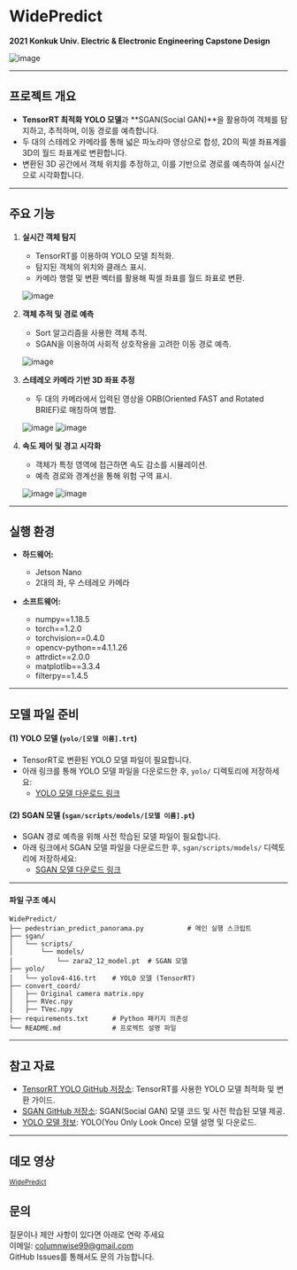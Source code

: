 # WidePredict

**2021 Konkuk Univ. Electric &amp; Electronic Engineering Capstone Design**

![image](https://github.com/user-attachments/assets/567017ba-43ff-4302-ae8b-ed5ed11242e0)

---

## **프로젝트 개요**

- **TensorRT 최적화 YOLO 모델**과 **SGAN(Social GAN)**을 활용하여 객체를 탐지하고, 추적하며, 이동 경로를 예측합니다.  
- 두 대의 스테레오 카메라를 통해 넓은 파노라마 영상으로 합성, 2D의 픽셀 좌표계를 3D의 월드 좌표계로 변환합니다.  
- 변환된 3D 공간에서 객체 위치를 추정하고, 이를 기반으로 경로를 예측하여 실시간으로 시각화합니다.

---

## **주요 기능**

1. **실시간 객체 탐지**

   - TensorRT를 이용하여 YOLO 모델 최적화.
   - 탐지된 객체의 위치와 클래스 표시.
   - 카메라 행렬 및 변환 벡터를 활용해 픽셀 좌표를 월드 좌표로 변환.

   ![image](https://github.com/user-attachments/assets/e36cbc6c-bf3e-4f3c-aa20-298835aefc23)

2. **객체 추적 및 경로 예측**

   - Sort 알고리즘을 사용한 객체 추적.
   - SGAN을 이용하여 사회적 상호작용을 고려한 이동 경로 예측.

   ![image](https://github.com/user-attachments/assets/2148c3dd-7968-4260-a3cc-7a232c8fcc3b)

3. **스테레오 카메라 기반 3D 좌표 추정**

   - 두 대의 카메라에서 입력된 영상을 ORB(Oriented FAST and Rotated BRIEF)로 매칭하여 병합.

   ![image](https://github.com/user-attachments/assets/0e48a54b-80ba-4574-b621-4af912196cdb)
   ![image](https://github.com/user-attachments/assets/c12af739-6986-4fb1-aec8-ba8469e37dc9)

4. **속도 제어 및 경고 시각화**

   - 객체가 특정 영역에 접근하면 속도 감소를 시뮬레이션.
   - 예측 경로와 경계선을 통해 위험 구역 표시.

   ![image](https://github.com/user-attachments/assets/5b9edafc-d2b3-4bf3-8d29-cbc3666a2100)
   ![image](https://github.com/user-attachments/assets/bbbd7b9e-ce41-48a2-9372-34b090322f40)

---

## **실행 환경**

- **하드웨어:**

  - Jetson Nano
  - 2대의 좌, 우 스테레오 카메라

- **소프트웨어:**
  - numpy==1.18.5
  - torch==1.2.0
  - torchvision==0.4.0
  - opencv-python==4.1.1.26
  - attrdict==2.0.0
  - matplotlib==3.3.4
  - filterpy==1.4.5

---

## **모델 파일 준비**

#### (1) YOLO 모델 (`yolo/[모델 이름].trt`)

- TensorRT로 변환된 YOLO 모델 파일이 필요합니다.
- 아래 링크를 통해 YOLO 모델 파일을 다운로드한 후, `yolo/` 디렉토리에 저장하세요:
  - [YOLO 모델 다운로드 링크](https://example.com/yolo-model)

#### (2) SGAN 모델 (`sgan/scripts/models/[모델 이름].pt`)

- SGAN 경로 예측을 위해 사전 학습된 모델 파일이 필요합니다.
- 아래 링크에서 SGAN 모델 파일을 다운로드한 후, `sgan/scripts/models/` 디렉토리에 저장하세요:
  - [SGAN 모델 다운로드 링크](https://example.com/sgan-model)

---

#### **파일 구조 예시**

```plaintext
WidePredict/
├── pedestrian_predict_panorama.py           # 메인 실행 스크립트
├── sgan/
│   └── scripts/
│       └── models/
│           └── zara2_12_model.pt  # SGAN 모델
├── yolo/
│   └── yolov4-416.trt    # YOLO 모델 (TensorRT)
├── convert_coord/
│   ├── Original camera matrix.npy
│   ├── RVec.npy
│   ├── TVec.npy
├── requirements.txt      # Python 패키지 의존성
└── README.md             # 프로젝트 설명 파일
```

---

## **참고 자료**

- [TensorRT YOLO GitHub 저장소](https://github.com/NVIDIA-AI-IOT/tensorrt_demos): TensorRT를 사용한 YOLO 모델 최적화 및 변환 가이드.
- [SGAN GitHub 저장소](https://github.com/agrimgupta92/sgan): SGAN(Social GAN) 모델 코드 및 사전 학습된 모델 제공.
- [YOLO 모델 정보](https://pjreddie.com/darknet/yolo/): YOLO(You Only Look Once) 모델 설명 및 다운로드.

---

## **데모 영상**

<sup>[WidePredict](https://youtu.be/uzITWY4wk8c)</sup>

## **문의**

질문이나 제안 사항이 있다면 아래로 연락 주세요  
이메일: columnwise99@gmail.com  
GitHub Issues를 통해서도 문의 가능합니다.
